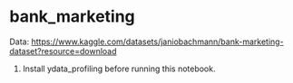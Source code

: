 # bank_marketing
Data: https://www.kaggle.com/datasets/janiobachmann/bank-marketing-dataset?resource=download

1. Install ydata_profiling before running this notebook. 

